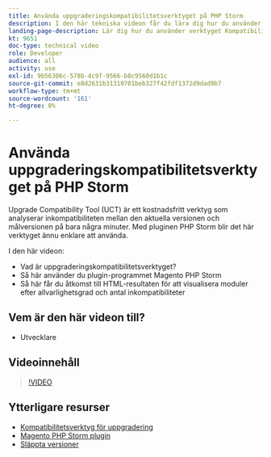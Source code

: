 ```yaml
---
title: Använda uppgraderingskompatibilitetsverktyget på PHP Storm
description: I den här tekniska videon får du lära dig hur du använder verktyget för kompatibilitetsuppgradering med plugin-programmet PHP Storm.
landing-page-description: Lär dig hur du använder verktyget Kompatibilitet med PHP Storm som gör det enkelt att identifiera och åtgärda inkompatibiliteter.
kt: 9651
doc-type: technical video
role: Developer
audience: all
activity: use
exl-id: 9b56306c-578b-4c9f-9566-b8c9560d1b1c
source-git-commit: e8d2631b31319701beb327f42fdf1372d9dad9b7
workflow-type: tm+mt
source-wordcount: '161'
ht-degree: 0%

---
```


# Använda uppgraderingskompatibilitetsverktyget på PHP Storm

Upgrade Compatibility Tool (UCT) är ett kostnadsfritt verktyg som analyserar inkompatibiliteten mellan den aktuella versionen och målversionen på bara några minuter. Med pluginen PHP Storm blir det här verktyget ännu enklare att använda.

I den här videon:

- Vad är uppgraderingskompatibilitetsverktyget?
- Så här använder du plugin-programmet Magento PHP Storm
- Så här får du åtkomst till HTML-resultaten för att visualisera moduler efter allvarlighetsgrad och antal inkompatibiliteter

## Vem är den här videon till?

- Utvecklare

## Videoinnehåll

>[!VIDEO](https://video.tv.adobe.com/v/340150?quality=12&learn=on)

## Ytterligare resurser

- [Kompatibilitetsverktyg för uppgradering](https://experienceleague.adobe.com/docs/commerce-operations/upgrade-guide/upgrade-compatibility-tool/overview.html)
- [Magento PHP Storm plugin](https://plugins.jetbrains.com/plugin/8024-magento-phpstorm)
- [Släppta versioner](https://experienceleague.adobe.com/docs/commerce-operations/release/versions.html)
